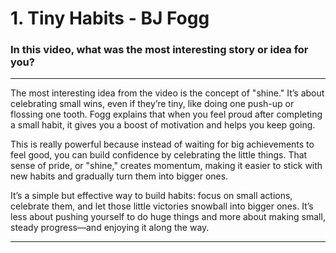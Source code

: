 # 1. Tiny Habits - BJ Fogg

### In this video, what was the most interesting story or idea for you?

---
The most interesting idea from the video is the concept of "shine." It’s about celebrating small wins, even if they’re tiny, like doing one push-up or flossing one tooth. Fogg explains that when you feel proud after completing a small habit, it gives you a boost of motivation and helps you keep going. 

This is really powerful because instead of waiting for big achievements to feel good, you can build confidence by celebrating the little things. That sense of pride, or "shine," creates momentum, making it easier to stick with new habits and gradually turn them into bigger ones.

It’s a simple but effective way to build habits: focus on small actions, celebrate them, and let those little victories snowball into bigger ones. It’s less about pushing yourself to do huge things and more about making small, steady progress—and enjoying it along the way.

---
